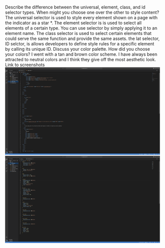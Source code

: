 Describe the difference between the universal, element, class, and id selector types. When might you choose one over the other to style content?
    The universal selector is used to style every element shown on a page with the indicator as a star *. The element selector is is used to select all elements of a certain type. You can use  selector by simply applying it to an element name. The class selector is used to select certain elements that could serve the same function and provide the same assets. the lat selector, ID selctor, is allows developers to define style rules for a specific element by calling its unique ID.
Discuss your color palette. How did you choose your colors?
    I went with a tan and brown color scheme. I have always been attracted to neutral colors and I think they give off the most aesthetic look.
Link to screenshots
![Screenshot](./images/assignment-10-screenshot.png)
![Screenshot](./images/style.css-screenshot.png)

